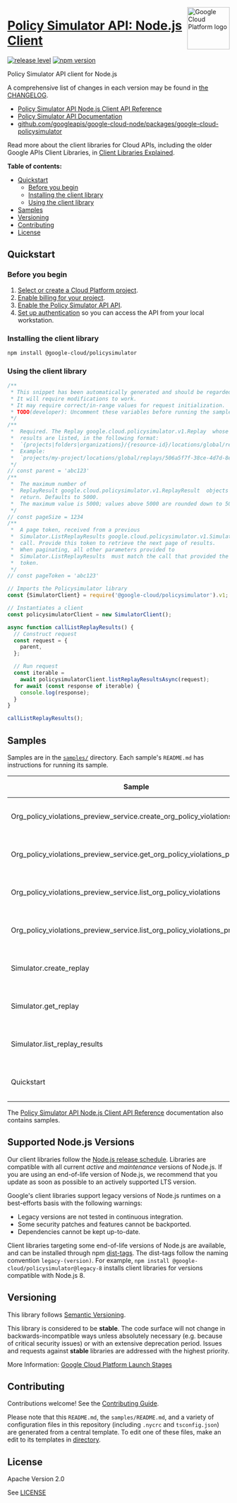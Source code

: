 [//]: # "This README.md file is auto-generated, all changes to this file will be lost."
[//]: # "To regenerate it, use `python -m synthtool`."
<img src="https://avatars2.githubusercontent.com/u/2810941?v=3&s=96" alt="Google Cloud Platform logo" title="Google Cloud Platform" align="right" height="96" width="96"/>

# [Policy Simulator API: Node.js Client](https://github.com/googleapis/google-cloud-node/tree/main/packages/google-cloud-policysimulator)

[![release level](https://img.shields.io/badge/release%20level-stable-brightgreen.svg?style=flat)](https://cloud.google.com/terms/launch-stages)
[![npm version](https://img.shields.io/npm/v/@google-cloud/policysimulator.svg)](https://www.npmjs.org/package/@google-cloud/policysimulator)




Policy Simulator API client for Node.js


A comprehensive list of changes in each version may be found in
[the CHANGELOG](https://github.com/googleapis/google-cloud-node/tree/main/packages/google-cloud-policysimulator/CHANGELOG.md).

* [Policy Simulator API Node.js Client API Reference][client-docs]
* [Policy Simulator API Documentation][product-docs]
* [github.com/googleapis/google-cloud-node/packages/google-cloud-policysimulator](https://github.com/googleapis/google-cloud-node/tree/main/packages/google-cloud-policysimulator)

Read more about the client libraries for Cloud APIs, including the older
Google APIs Client Libraries, in [Client Libraries Explained][explained].

[explained]: https://cloud.google.com/apis/docs/client-libraries-explained

**Table of contents:**


* [Quickstart](#quickstart)
  * [Before you begin](#before-you-begin)
  * [Installing the client library](#installing-the-client-library)
  * [Using the client library](#using-the-client-library)
* [Samples](#samples)
* [Versioning](#versioning)
* [Contributing](#contributing)
* [License](#license)

## Quickstart

### Before you begin

1.  [Select or create a Cloud Platform project][projects].
1.  [Enable billing for your project][billing].
1.  [Enable the Policy Simulator API API][enable_api].
1.  [Set up authentication][auth] so you can access the
    API from your local workstation.

### Installing the client library

```bash
npm install @google-cloud/policysimulator
```


### Using the client library

```javascript
/**
 * This snippet has been automatically generated and should be regarded as a code template only.
 * It will require modifications to work.
 * It may require correct/in-range values for request initialization.
 * TODO(developer): Uncomment these variables before running the sample.
 */
/**
 *  Required. The Replay google.cloud.policysimulator.v1.Replay  whose
 *  results are listed, in the following format:
 *  `{projects|folders|organizations}/{resource-id}/locations/global/replays/{replay-id}`
 *  Example:
 *  `projects/my-project/locations/global/replays/506a5f7f-38ce-4d7d-8e03-479ce1833c36`
 */
// const parent = 'abc123'
/**
 *  The maximum number of
 *  ReplayResult google.cloud.policysimulator.v1.ReplayResult  objects to
 *  return. Defaults to 5000.
 *  The maximum value is 5000; values above 5000 are rounded down to 5000.
 */
// const pageSize = 1234
/**
 *  A page token, received from a previous
 *  Simulator.ListReplayResults google.cloud.policysimulator.v1.Simulator.ListReplayResults
 *  call. Provide this token to retrieve the next page of results.
 *  When paginating, all other parameters provided to
 *  Simulator.ListReplayResults  must match the call that provided the page
 *  token.
 */
// const pageToken = 'abc123'

// Imports the Policysimulator library
const {SimulatorClient} = require('@google-cloud/policysimulator').v1;

// Instantiates a client
const policysimulatorClient = new SimulatorClient();

async function callListReplayResults() {
  // Construct request
  const request = {
    parent,
  };

  // Run request
  const iterable =
    await policysimulatorClient.listReplayResultsAsync(request);
  for await (const response of iterable) {
    console.log(response);
  }
}

callListReplayResults();

```



## Samples

Samples are in the [`samples/`](https://github.com/googleapis/google-cloud-node/tree/main/packages/google-cloud-policysimulator/samples) directory. Each sample's `README.md` has instructions for running its sample.

| Sample                      | Source Code                       | Try it |
| --------------------------- | --------------------------------- | ------ |
| Org_policy_violations_preview_service.create_org_policy_violations_preview | [source code](https://github.com/googleapis/google-cloud-node/blob/main/packages/google-cloud-policysimulator/samples/generated/v1/org_policy_violations_preview_service.create_org_policy_violations_preview.js) | [![Open in Cloud Shell][shell_img]](https://console.cloud.google.com/cloudshell/open?git_repo=https://github.com/googleapis/google-cloud-node&page=editor&open_in_editor=packages/google-cloud-policysimulator/samples/generated/v1/org_policy_violations_preview_service.create_org_policy_violations_preview.js,packages/google-cloud-policysimulator/samples/README.md) |
| Org_policy_violations_preview_service.get_org_policy_violations_preview | [source code](https://github.com/googleapis/google-cloud-node/blob/main/packages/google-cloud-policysimulator/samples/generated/v1/org_policy_violations_preview_service.get_org_policy_violations_preview.js) | [![Open in Cloud Shell][shell_img]](https://console.cloud.google.com/cloudshell/open?git_repo=https://github.com/googleapis/google-cloud-node&page=editor&open_in_editor=packages/google-cloud-policysimulator/samples/generated/v1/org_policy_violations_preview_service.get_org_policy_violations_preview.js,packages/google-cloud-policysimulator/samples/README.md) |
| Org_policy_violations_preview_service.list_org_policy_violations | [source code](https://github.com/googleapis/google-cloud-node/blob/main/packages/google-cloud-policysimulator/samples/generated/v1/org_policy_violations_preview_service.list_org_policy_violations.js) | [![Open in Cloud Shell][shell_img]](https://console.cloud.google.com/cloudshell/open?git_repo=https://github.com/googleapis/google-cloud-node&page=editor&open_in_editor=packages/google-cloud-policysimulator/samples/generated/v1/org_policy_violations_preview_service.list_org_policy_violations.js,packages/google-cloud-policysimulator/samples/README.md) |
| Org_policy_violations_preview_service.list_org_policy_violations_previews | [source code](https://github.com/googleapis/google-cloud-node/blob/main/packages/google-cloud-policysimulator/samples/generated/v1/org_policy_violations_preview_service.list_org_policy_violations_previews.js) | [![Open in Cloud Shell][shell_img]](https://console.cloud.google.com/cloudshell/open?git_repo=https://github.com/googleapis/google-cloud-node&page=editor&open_in_editor=packages/google-cloud-policysimulator/samples/generated/v1/org_policy_violations_preview_service.list_org_policy_violations_previews.js,packages/google-cloud-policysimulator/samples/README.md) |
| Simulator.create_replay | [source code](https://github.com/googleapis/google-cloud-node/blob/main/packages/google-cloud-policysimulator/samples/generated/v1/simulator.create_replay.js) | [![Open in Cloud Shell][shell_img]](https://console.cloud.google.com/cloudshell/open?git_repo=https://github.com/googleapis/google-cloud-node&page=editor&open_in_editor=packages/google-cloud-policysimulator/samples/generated/v1/simulator.create_replay.js,packages/google-cloud-policysimulator/samples/README.md) |
| Simulator.get_replay | [source code](https://github.com/googleapis/google-cloud-node/blob/main/packages/google-cloud-policysimulator/samples/generated/v1/simulator.get_replay.js) | [![Open in Cloud Shell][shell_img]](https://console.cloud.google.com/cloudshell/open?git_repo=https://github.com/googleapis/google-cloud-node&page=editor&open_in_editor=packages/google-cloud-policysimulator/samples/generated/v1/simulator.get_replay.js,packages/google-cloud-policysimulator/samples/README.md) |
| Simulator.list_replay_results | [source code](https://github.com/googleapis/google-cloud-node/blob/main/packages/google-cloud-policysimulator/samples/generated/v1/simulator.list_replay_results.js) | [![Open in Cloud Shell][shell_img]](https://console.cloud.google.com/cloudshell/open?git_repo=https://github.com/googleapis/google-cloud-node&page=editor&open_in_editor=packages/google-cloud-policysimulator/samples/generated/v1/simulator.list_replay_results.js,packages/google-cloud-policysimulator/samples/README.md) |
| Quickstart | [source code](https://github.com/googleapis/google-cloud-node/blob/main/packages/google-cloud-policysimulator/samples/quickstart.js) | [![Open in Cloud Shell][shell_img]](https://console.cloud.google.com/cloudshell/open?git_repo=https://github.com/googleapis/google-cloud-node&page=editor&open_in_editor=packages/google-cloud-policysimulator/samples/quickstart.js,packages/google-cloud-policysimulator/samples/README.md) |



The [Policy Simulator API Node.js Client API Reference][client-docs] documentation
also contains samples.

## Supported Node.js Versions

Our client libraries follow the [Node.js release schedule](https://github.com/nodejs/release#release-schedule).
Libraries are compatible with all current _active_ and _maintenance_ versions of
Node.js.
If you are using an end-of-life version of Node.js, we recommend that you update
as soon as possible to an actively supported LTS version.

Google's client libraries support legacy versions of Node.js runtimes on a
best-efforts basis with the following warnings:

* Legacy versions are not tested in continuous integration.
* Some security patches and features cannot be backported.
* Dependencies cannot be kept up-to-date.

Client libraries targeting some end-of-life versions of Node.js are available, and
can be installed through npm [dist-tags](https://docs.npmjs.com/cli/dist-tag).
The dist-tags follow the naming convention `legacy-(version)`.
For example, `npm install @google-cloud/policysimulator@legacy-8` installs client libraries
for versions compatible with Node.js 8.

## Versioning

This library follows [Semantic Versioning](http://semver.org/).



This library is considered to be **stable**. The code surface will not change in backwards-incompatible ways
unless absolutely necessary (e.g. because of critical security issues) or with
an extensive deprecation period. Issues and requests against **stable** libraries
are addressed with the highest priority.






More Information: [Google Cloud Platform Launch Stages][launch_stages]

[launch_stages]: https://cloud.google.com/terms/launch-stages

## Contributing

Contributions welcome! See the [Contributing Guide](https://github.com/googleapis/google-cloud-node/blob/main/CONTRIBUTING.md).

Please note that this `README.md`, the `samples/README.md`,
and a variety of configuration files in this repository (including `.nycrc` and `tsconfig.json`)
are generated from a central template. To edit one of these files, make an edit
to its templates in
[directory](https://github.com/googleapis/synthtool).

## License

Apache Version 2.0

See [LICENSE](https://github.com/googleapis/google-cloud-node/blob/main/LICENSE)

[client-docs]: https://cloud.google.com/nodejs/docs/reference/policysimulator/latest
[product-docs]: https://cloud.google.com/policy-intelligence/docs/iam-simulator-overview
[shell_img]: https://gstatic.com/cloudssh/images/open-btn.png
[projects]: https://console.cloud.google.com/project
[billing]: https://support.google.com/cloud/answer/6293499#enable-billing
[enable_api]: https://console.cloud.google.com/flows/enableapi?apiid=policysimulator.googleapis.com
[auth]: https://cloud.google.com/docs/authentication/external/set-up-adc-local
